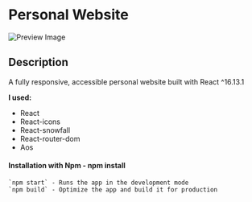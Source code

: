 # Personal Website

![Preview Image](/asset/portflio.JPG)

## Description

A fully responsive, accessible personal website built with React ^16.13.1

**I used:**

- React
- React-icons
- React-snowfall
- React-router-dom
- Aos

#### Installation with Npm - npm install

```
`npm start` - Runs the app in the development mode
`npm build` - Optimize the app and build it for production

```
